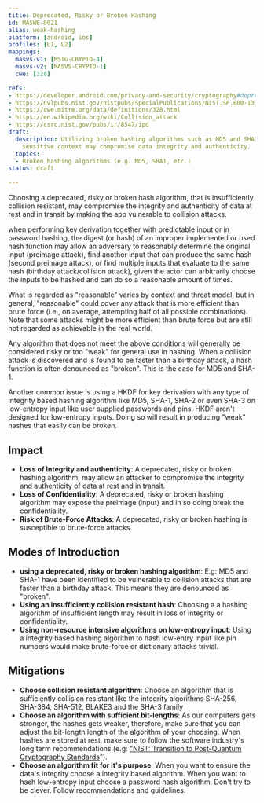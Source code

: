 ```yaml
---
title: Deprecated, Risky or Broken Hashing
id: MASWE-0021
alias: weak-hashing
platform: [android, ios]
profiles: [L1, L2]
mappings:
  masvs-v1: [MSTG-CRYPTO-4]
  masvs-v2: [MASVS-CRYPTO-1]
  cwe: [328]

refs:
- https://developer.android.com/privacy-and-security/cryptography#deprecated-functionality
- https://nvlpubs.nist.gov/nistpubs/SpecialPublications/NIST.SP.800-131Ar2.pdf
- https://cwe.mitre.org/data/definitions/328.html
- https://en.wikipedia.org/wiki/Collision_attack
- https://csrc.nist.gov/pubs/ir/8547/ipd
draft:
  description: Utilizing broken hashing algorithms such as MD5 and SHA1 in a security
    sensitive context may compromise data integrity and authenticity.
  topics:
  - Broken hashing algorithms (e.g. MD5, SHA1, etc.)
status: draft

---
```


Choosing a deprecated, risky or broken hash algorithm, that is insufficiently collision resistant, may compromise the integrity and authenticity of data at rest and in transit by making the app vulnerable to collision attacks.

when performing key derivation together with predictable input or in password hashing, the digest (or hash) of an improper implemented or used hash function may allow an adversary to reasonably determine the original input (preimage attack), find another input that can produce the same hash (second preimage attack), or find multiple inputs that evaluate to the same hash (birthday attack/collision attack), given the actor can arbitrarily choose the inputs to be hashed and can do so a reasonable amount of times.

What is regarded as "reasonable" varies by context and threat model, but in general, "reasonable" could cover any attack that is more efficient than brute force (i.e., on average, attempting half of all possible combinations). Note that some attacks might be more efficient than brute force but are still not regarded as achievable in the real world.

Any algorithm that does not meet the above conditions will generally be considered risky or too "weak" for general use in hashing. When a collision attack is discovered and is found to be faster than a birthday attack, a hash function is often denounced as "broken". This is the case for MD5 and SHA-1.

Another common issue is using a HKDF for key derivation with any type of integrity based hashing algorithm like MD5, SHA-1, SHA-2 or even SHA-3 on low-entropy input like user supplied passwords and pins. HKDF aren't designed for low-entropy inputs. Doing so will result in producing "weak" hashes that easily can be broken.

## Impact

- **Loss of Integrity and authenticity**: A deprecated, risky or broken hashing algorithm, may allow an attacker to compromise the integrity and authenticity of data at rest and in transit.
- **Loss of Confidentiality**: A deprecated, risky or broken hashing algorithm may expose the preimage (input) and in so doing break the confidentiality.
- **Risk of Brute-Force Attacks**: A deprecated, risky or broken hashing is susceptible to brute-force attacks.

## Modes of Introduction

- **using a deprecated, risky or broken hashing algorithm**: E.g: MD5 and SHA-1 have been identified to be vulnerable to collision attacks that are faster than a birthday attack. This means they are denounced as "broken".
- **Using an insufficiently collision resistant hash**: Choosing a a hashing algorithm of insufficient length may result in loss of integrity or confidentiality.
- **Using non-resource intensive algorithms on low-entropy input**: Using a integrity based hashing algorithm to hash low-entry input like pin numbers would make brute-force or dictionary attacks trivial.

## Mitigations

- **Choose collision resistant algorithm**: Choose an algorithm that is sufficiently collision resistant like the integrity algorithms SHA-256, SHA-384, SHA-512, BLAKE3 and the SHA-3 family
- **Choose an algorithm with sufficient bit-lengths**: As our computers gets stronger, the hashes gets weaker, therefore, make sure that you can adjust the bit-length length of the algorithm of your choosing. When hashes are stored at rest, make sure to follow the software industry's long term recommendations (e.g: ["NIST: Transition to Post-Quantum Cryptography Standards](https://csrc.nist.gov/pubs/ir/8547/ipd)").
- **Choose an algorithm fit for it's purpose**: When you want to ensure the data's integrity choose a integrity based algorithm. When you want to hash low-entropy input choose a password hash algorithm. Don't try to be clever. Follow recommendations and guidelines.
